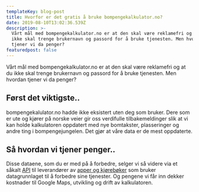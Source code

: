 ```yaml
---
templateKey: blog-post
title: Hvorfor er det gratis å bruke bompengekalkulator.no?
date: 2019-08-10T13:02:36.539Z
description: >-
  Vårt mål med bompengekalkulator.no er at den skal være reklamefri og at du
  ikke skal trenge brukernavn og passord for å bruke tjenesten. Men hvordan
  tjener vi da penger?
featuredpost: false
---
```

Vårt mål med bompengekalkulator.no er at den skal være reklamefri og at du ikke skal trenge brukernavn og passord for å bruke tjenesten. Men hvordan tjener vi da penger?

## Først det viktigste..

bompengekalulator.no hadde ikke eksistert uten deg som bruker. Dere som er ute og kjører på norske veier gir oss verdifulle tilbakemeldinger slik at vi kan holde kalkulatoren oppdatert med nye bomtakster, plasseringer og andre ting i bompengejungelen.  Det gjør at våre data er de mest oppdaterte.

## Så hvordan vi tjener penger..

Disse dataene, som du er med på å forbedre, selger vi så videre via et såkalt [API](../integrasjon) til leverandører av [apper og kjørebøker](../apper) som bruker datagrunnlaget til å forbedre sine tjenester. Og pengene vi får inn dekker kostnader til Google Maps, utvikling og drift av kalkulatoren.
